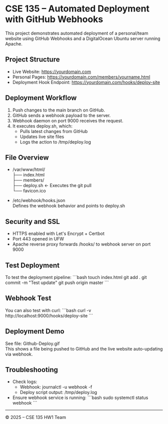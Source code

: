# CSE 135 – Automated Deployment with GitHub Webhooks

This project demonstrates automated deployment of a personal/team website using GitHub Webhooks and a DigitalOcean Ubuntu server running Apache.

## Project Structure

- Live Website: https://yourdomain.com
- Personal Pages: https://yourdomain.com/members/yourname.html
- Deployment Hook Endpoint: https://yourdomain.com/hooks/deploy-site

## Deployment Workflow

1. Push changes to the main branch on GitHub.
2. GitHub sends a webhook payload to the server.
3. Webhook daemon on port 9000 receives the request.
4. It executes deploy.sh, which:
   - Pulls latest changes from GitHub
   - Updates live site files
   - Logs the action to /tmp/deploy.log

## File Overview

- /var/www/html/  
  ├── index.html  
  ├── members/  
  ├── deploy.sh ← Executes the git pull  
  └── favicon.ico

- /etc/webhook/hooks.json  
  Defines the webhook behavior and points to deploy.sh

## Security and SSL

- HTTPS enabled with Let's Encrypt + Certbot
- Port 443 opened in UFW
- Apache reverse proxy forwards /hooks/ to webhook server on port 9000

## Test Deployment

To test the deployment pipeline:
\`\`\`bash
touch index.html
git add .
git commit -m "Test update"
git push origin master
\`\`\`

## Webhook Test

You can also test with curl:
\`\`\`bash
curl -v http://localhost:9000/hooks/deploy-site
\`\`\`

## Deployment Demo

See file: Github-Deploy.gif  
This shows a file being pushed to GitHub and the live website auto-updating via webhook.

## Troubleshooting

- Check logs:
  - Webhook: journalctl -u webhook -f
  - Deploy script output: /tmp/deploy.log
- Ensure webhook service is running:
  \`\`\`bash
  sudo systemctl status webhook
  \`\`\`

---

© 2025 – CSE 135 HW1 Team
